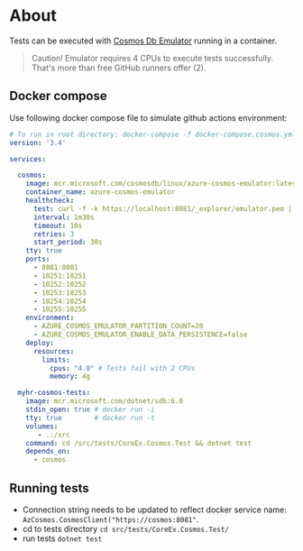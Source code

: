 # About

Tests can be executed with [Cosmos Db Emulator](https://learn.microsoft.com/en-us/azure/cosmos-db/linux-emulator?tabs=sql-api%2Cssl-netstd21) running in a container.

> Caution! Emulator requires 4 CPUs to execute tests successfully. That's more than free GitHub runners offer (2).

## Docker compose

Use following docker compose file to simulate github actions environment:

```yaml
# To run in root directory: docker-compose -f docker-compose.cosmos.yml run --rm myhr-cosmos-tests
version: '3.4'

services:

  cosmos:
    image: mcr.microsoft.com/cosmosdb/linux/azure-cosmos-emulator:latest
    container_name: azure-cosmos-emulator
    healthcheck:
      test: curl -f -k https://localhost:8081/_explorer/emulator.pem || exit 1
      interval: 1m30s
      timeout: 10s
      retries: 3
      start_period: 30s
    tty: true
    ports:
      - 8081:8081
      - 10251:10251
      - 10252:10252
      - 10253:10253
      - 10254:10254
      - 10255:10255
    environment:
      - AZURE_COSMOS_EMULATOR_PARTITION_COUNT=20
      - AZURE_COSMOS_EMULATOR_ENABLE_DATA_PERSISTENCE=false
    deploy:
      resources:
        limits:
          cpus: "4.0" # Tests fail with 2 CPUs
          memory: 4g

  myhr-cosmos-tests:
    image: mcr.microsoft.com/dotnet/sdk:6.0
    stdin_open: true # docker run -i
    tty: true        # docker run -t
    volumes:
       - .:/src
    command: cd /src/tests/CoreEx.Cosmos.Test && dotnet test
    depends_on:
      - cosmos
```

## Running tests

* Connection string needs to be updated to reflect docker service name: `AzCosmos.CosmosClient("https://cosmos:8081"`.
* cd to tests directory `cd src/tests/CoreEx.Cosmos.Test/`
* run tests `dotnet test`
